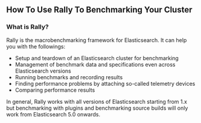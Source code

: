 ## How To Use Rally To Benchmarking Your Cluster

### What is Rally?
Rally is the macrobenchmarking framework for Elasticsearch. It can help you with the followings:
* Setup and teardown of an Elasticsearch cluster for benchmarking
* Management of benchmark data and specifications even across Elasticsearch versions
* Running benchmarks and recording results
* Finding performance problems by attaching so-called telemetry devices
* Comparing performance results

In general, Rally works with all versions of Elasticsearch starting from 1.x but benchmarking with plugins and benchmarking source builds will only work from Elasticsearch 5.0 onwards.
